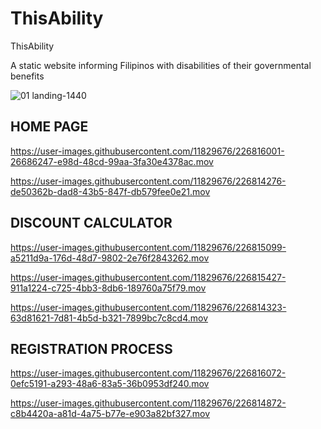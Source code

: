 # ThisAbility
ThisAbility

A static website informing Filipinos with disabilities of their governmental benefits

![01 landing-1440](https://user-images.githubusercontent.com/11829676/226808893-fa72ecc7-e8e5-4328-809f-d351d158b356.jpeg)

## HOME PAGE

https://user-images.githubusercontent.com/11829676/226816001-26686247-e98d-48cd-99aa-3fa30e4378ac.mov


https://user-images.githubusercontent.com/11829676/226814276-de50362b-dad8-43b5-847f-db579fee0e21.mov


## DISCOUNT CALCULATOR

https://user-images.githubusercontent.com/11829676/226815099-a5211d9a-176d-48d7-9802-2e76f2843262.mov


https://user-images.githubusercontent.com/11829676/226815427-911a1224-c725-4bb3-8db6-189760a75f79.mov


https://user-images.githubusercontent.com/11829676/226814323-63d81621-7d81-4b5d-b321-7899bc7c8cd4.mov


## REGISTRATION PROCESS

https://user-images.githubusercontent.com/11829676/226816072-0efc5191-a293-48a6-83a5-36b0953df240.mov


https://user-images.githubusercontent.com/11829676/226814872-c8b4420a-a81d-4a75-b77e-e903a82bf327.mov

